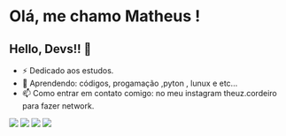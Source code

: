 # Olá, me chamo Matheus ! 
## Hello, Devs!!    👋


- ⚡ Dedicado aos estudos.
- 🌱 Aprendendo: códigos, progamação ,pyton , lunux e etc...
- 📫 Como entrar em contato comigo: no meu instagram theuz.cordeiro para fazer network.

<img src="https://cdn.jsdelivr.net/gh/devicons/devicon@latest/icons/kalilinux/kalilinux-original.svg" />
<img src="https://cdn.jsdelivr.net/gh/devicons/devicon@latest/icons/htmx/htmx-original.svg" />
<img src="https://cdn.jsdelivr.net/gh/devicons/devicon@latest/icons/javascript/javascript-original.svg" />
<img src="https://cdn.jsdelivr.net/gh/devicons/devicon@latest/icons/python/python-original.svg" />
<i class="devicon-android-plain-wordmark colored"></i>
